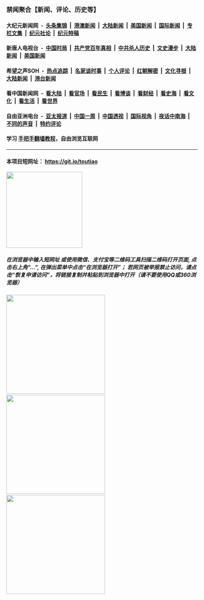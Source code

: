 ### 禁闻聚合【新闻、评论、历史等】

#### 大纪元新闻网 &nbsp;-&nbsp; [头条集锦](indexes/E头条集锦.md?t=02070202) &nbsp;|&nbsp; [港澳新闻](indexes/E港澳新闻.md?t=02070202)  &nbsp;|&nbsp; [大陆新闻](indexes/E大陆新闻.md?t=02070202) &nbsp;|&nbsp; [美国新闻](indexes/E美国新闻.md?t=02070202) &nbsp;|&nbsp; [国际新闻](indexes/E国际新闻.md?t=02070202) &nbsp;|&nbsp; [专栏文集](indexes/E专栏文集.md?t=02070202) &nbsp;|&nbsp; [纪元社论](indexes/E纪元社论.md?t=02070202) &nbsp;|&nbsp; [纪元特稿](indexes/E纪元特稿.md?t=02070202) 

#### 新唐人电视台 &nbsp;-&nbsp; [中国时局](indexes/N中国时局.md?t=02070202) &nbsp;|&nbsp; [共产党百年真相](indexes/N共产党百年真相.md?t=02070202) &nbsp;|&nbsp; [中共杀人历史](indexes/N中共杀人历史.md?t=02070202) &nbsp;|&nbsp; [文史漫步](indexes/N文史漫步.md?t=02070202) &nbsp;|&nbsp; [大陆新闻](indexes/N大陆新闻.md?t=02070202) &nbsp;|&nbsp; [美国新闻](indexes/N美国新闻.md?t=02070202)

#### 希望之声SOH &nbsp;-&nbsp; [热点追踪](indexes/H热点追踪.md?t=02070202) &nbsp;|&nbsp; [名家谈时事](indexes/H名家谈时事.md?t=02070202) &nbsp;|&nbsp; [个人评论](indexes/H个人评论.md?t=02070202)  &nbsp;|&nbsp; [红朝解密](indexes/H红朝解密.md?t=02070202) &nbsp;|&nbsp; [文化寻根](indexes/H文化寻根.md?t=02070202) &nbsp;|&nbsp; [大陆新闻](indexes/H大陆新闻.md?t=02070202) &nbsp;|&nbsp; [港台新闻](indexes/H港台新闻.md?t=02070202)

#### 看中国新闻网 &nbsp;-&nbsp; [看大陆](indexes/S看大陆.md?t=02070202) &nbsp;|&nbsp; [看官场](indexes/S看官场.md?t=02070202) &nbsp;|&nbsp; [看民生](indexes/S看民生.md?t=02070202)  &nbsp;|&nbsp; [看博谈](indexes/S看博谈.md?t=02070202) &nbsp;|&nbsp; [看财经](indexes/S看财经.md?t=02070202) &nbsp;|&nbsp; [看史海](indexes/S看史海.md?t=02070202) &nbsp;|&nbsp; [看文化](indexes/S看文化.md?t=02070202) &nbsp;|&nbsp; [看生活](indexes/S看生活.md?t=02070202) &nbsp;|&nbsp; [看世界](indexes/S看世界.md?t=02070202)

#### 自由亚洲电台 &nbsp;-&nbsp; [亚太报道](indexes/R亚太报道.md?t=02070202) &nbsp;|&nbsp; [中国一周](indexes/R中国一周.md?t=02070202) &nbsp;|&nbsp; [中国透视](indexes/R中国透视.md?t=02070202)  &nbsp;|&nbsp; [国际视角](indexes/R国际视角.md?t=02070202) &nbsp;|&nbsp; [夜话中南海](indexes/R夜话中南海.md?t=02070202) &nbsp;|&nbsp; [不同的声音](indexes/R不同的声音.md?t=02070202) &nbsp;|&nbsp; [特约评论](indexes/R特约评论.md?t=02070202)

#### 学习 [手把手翻墙教程](https://github.com/gfw-breaker/guides/wiki)，自由浏览互联网

----

#### 本项目短网址： https://git.io/toutiao
<img src="https://raw.githubusercontent.com/gfw-breaker/banned-news/master/scripts/img/qr.png" width="200px"/>  

##### 在浏览器中输入短网址 或使用微信、支付宝等二维码工具扫描二维码打开页面, 点击右上角"...", 在弹出菜单中点击“在浏览器打开”； 若网页被举报禁止访问，请点击“恢复申请访问”，将链接复制并粘贴到浏览器中打开（请不要使用QQ或360浏览器）

<img src="https://raw.githubusercontent.com/gfw-breaker/banned-news/master/scripts/img/1.png" width="260px"/> &nbsp; <img src="https://raw.githubusercontent.com/gfw-breaker/banned-news/master/scripts/img/2.png" width="260px"/> &nbsp; <img src="https://raw.githubusercontent.com/gfw-breaker/banned-news/master/scripts/img/3.png" width="260px"/>
